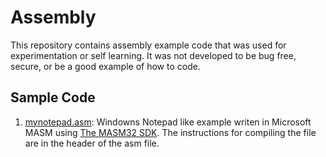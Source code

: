 # Assembly

This repository contains assembly example code that was used for experimentation or self learning. It was not developed to be bug free, secure, or be a good example of how to code.

## Sample Code
1. [mynotepad.asm](/mynotepad.asm): Windowns Notepad like example writen in Microsoft MASM using [The MASM32 SDK](https://masm32.com/). The instructions for compiling the file are in the header of the asm file.

